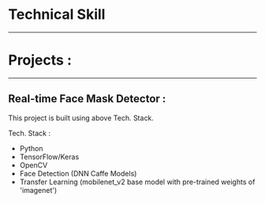 # Technical Skill

---
# Projects :
---
## Real-time Face Mask Detector :

This project is built using above Tech. Stack.

Tech. Stack :
- Python
- TensorFlow/Keras
- OpenCV
- Face Detection (DNN Caffe Models)
- Transfer Learning (mobilenet_v2 base model with pre-trained weights of 'imagenet')

